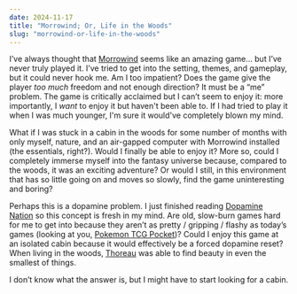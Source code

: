 ```yaml
---
date: 2024-11-17
title: "Morrowind; Or, Life in the Woods"
slug: "morrowind-or-life-in-the-woods"
---
```


I’ve always thought that [Morrowind](https://en.wikipedia.org/wiki/The_Elder_Scrolls_III:_Morrowind) seems like an amazing game... but I’ve never truly played it.
I’ve tried to get into the setting, themes, and gameplay, but it could never hook me.
Am I too impatient?
Does the game give the player _too much_ freedom and not enough direction?
It must be a “me” problem.
The game is critically acclaimed but I can’t seem to enjoy it: more importantly, I _want_ to enjoy it but haven't been able to.
If I had tried to play it when I was much younger, I'm sure it would've completely blown my mind.

What if I was stuck in a cabin in the woods for some number of months with only myself, nature, and an air-gapped computer with Morrowind installed (the essentials, right?).
Would I finally be able to enjoy it?
More so, could I completely immerse myself into the fantasy universe because, compared to the woods, it was an exciting adventure?
Or would I still, in this environment that has so little going on and moves so slowly, find the game uninteresting and boring?

Perhaps this is a dopamine problem.
I just finished reading [Dopamine Nation](https://www.annalembke.com/dopamine-nation) so this concept is fresh in my mind.
Are old, slow-burn games hard for me to get into because they aren’t as pretty / gripping / flashy as today’s games (looking at you, [Pokemon TCG Pocket](https://en.wikipedia.org/wiki/Pok%C3%A9mon_Trading_Card_Game_Pocket))?
Could I enjoy this game at an isolated cabin because it would effectively be a forced dopamine reset?
When living in the woods, [Thoreau](https://en.wikipedia.org/wiki/Walden) was able to find beauty in even the smallest of things.

I don’t know what the answer is, but I might have to start looking for a cabin.
